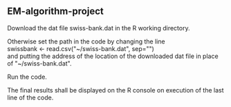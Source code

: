 ##  EM-algorithm-project
Download the dat file swiss-bank.dat in the R working directory.

Otherwise set the path in the code by changing the line\
swissbank <- read.csv("\~/swiss-bank.dat", sep="")\
and putting the address of the location of the downloaded dat file in place of "\~/swiss-bank.dat".

Run the code.

The final results shall be displayed on the R console on execution of the last line of the code.
